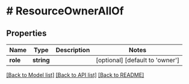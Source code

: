 # # ResourceOwnerAllOf

## Properties

Name | Type | Description | Notes
------------ | ------------- | ------------- | -------------
**role** | **string** |  | [optional] [default to 'owner']

[[Back to Model list]](../../README.md#documentation-for-models) [[Back to API list]](../../README.md#documentation-for-api-endpoints) [[Back to README]](../../README.md)



